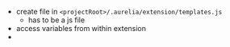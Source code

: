 - create file in `<projectRoot>/.aurelia/extension/templates.js`
  - has to be a js file
- access variables from within extension
-
